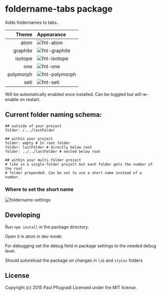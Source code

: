 # foldername-tabs package

Adds foldernames to tabs..

| Theme | Appearance |
| -----:| :----------|
| atom | ![fnt-atom](https://cloud.githubusercontent.com/assets/1881921/8182308/7b0d9572-142e-11e5-91fa-6a5ed02eac32.png) |
| graphite | ![fnt-graphite](https://cloud.githubusercontent.com/assets/1881921/8182309/7b287c70-142e-11e5-822f-a714b1bfb945.png) |
| isotope | ![fnt-isotope](https://cloud.githubusercontent.com/assets/1881921/8182310/7b37b5c8-142e-11e5-8446-bae30d303235.png) |
| one | ![fnt-one](https://cloud.githubusercontent.com/assets/1881921/8182311/7b398b00-142e-11e5-8a27-9e179e285a5c.png) |
| polymorph | ![fnt-polymorph](https://cloud.githubusercontent.com/assets/1881921/8182312/7b41b83e-142e-11e5-93e7-27c21c9a2bf0.png) |
| seti | ![fnt-seti](https://cloud.githubusercontent.com/assets/1881921/8182313/7b42d0fc-142e-11e5-9aa0-f8a62711305c.png) |

Will be automatically enabled once installed. Can be toggled but will re-enable on restart.

## Current folder naming schema:

```
## outside of your project
folder: /.../lastFolder

## within your project
folder: empty # In root folder
folder: lastFolder # directly below root
folder: ../../lastFolder # nested below root

## within your multi-folder project
# like in a single-folder project but each folder gets the number of the root
# folder prepended. Can be set to use a short name instead of a number.
```
### Where to set the short name

![foldername-settings](https://cloud.githubusercontent.com/assets/1881921/8568995/600b0c7c-2573-11e5-8b6a-02afec61cc9c.png)

## Developing

Run `npm install` in the package directory.

Open it in atom in dev mode.

For debugging set the debug field in package settings to the needed debug level.

Should autoreload the package on changes in `lib` and `styles` folders


## License
Copyright (c) 2015 Paul Pflugradt
Licensed under the MIT license.
